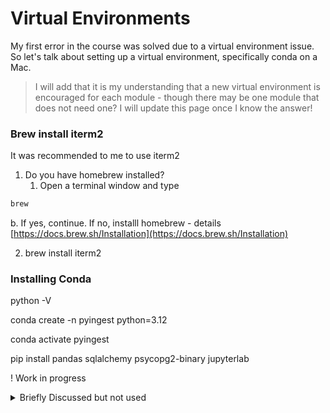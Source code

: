 # Virtual Environments

My first error in the course was solved due to a virtual environment issue. So let's talk about setting up a virtual environment, specifically conda on a Mac.

> I will add that it is my understanding that a new virtual environment is encouraged for each module - though there may be one module that does not need one? I will update this page once I know the answer!

### Brew install iterm2

It was recommended to me to use iterm2&#x20;

1. Do you have homebrew installed?
   1. Open a terminal window and type

```bash
brew
```

&#x20;       b. If yes, continue. If no, installl homebrew - details [https://docs.brew.sh/Installation](https://docs.brew.sh/Installation)

2. brew install iterm2

&#x20;

### Installing Conda





python -V

conda create -n pyingest python=3.12

conda activate pyingest

pip install pandas sqlalchemy psycopg2-binary jupyterlab



! Work in progress



<details>

<summary>Briefly Discussed but not used</summary>

1. UV - [https://docs.astral.sh/uv/getting-started/installation/#pypi](https://docs.astral.sh/uv/getting-started/installation/#pypi)
2.

</details>



